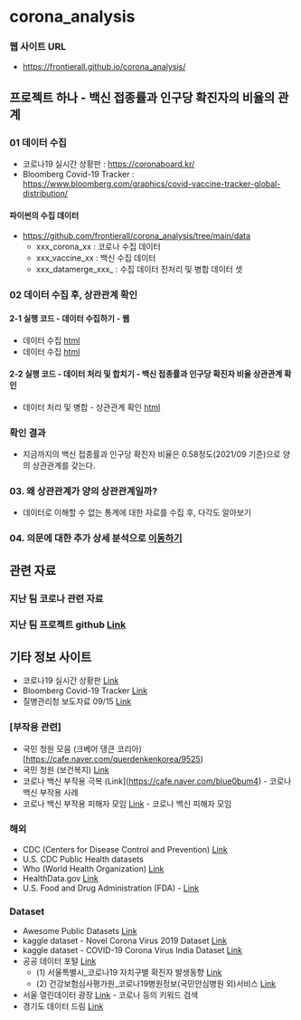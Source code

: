 # corona_analysis

### 웹 사이트 URL
 * https://frontierall.github.io/corona_analysis/


## 프로젝트 하나 - 백신 접종률과 인구당 확진자의 비율의 관계
### 01 데이터 수집
 * 코로나19 실시간 상황판 : https://coronaboard.kr/
 * Bloomberg Covid-19 Tracker : https://www.bloomberg.com/graphics/covid-vaccine-tracker-global-distribution/
 
#### 파이썬의 수집 데이터 
 * https://github.com/frontierall/corona_analysis/tree/main/data
   * xxx_corona_xx : 코로나 수집 데이터
   * xxx_vaccine_xx : 백신 수집 데이터
   * xxx_datamerge_xxx_ : 수집 데이터 전처리 및 병합 데이터 셋 

### 02 데이터 수집 후, 상관관계 확인
#### 2-1 실행 코드 - 데이터 수집하기 - 웹
 * 데이터 수집 [html](https://frontierall.github.io/corona_analysis/html_pdf/01_dataScraping_corona02.html) 
 * 데이터 수집 [html](https://frontierall.github.io/corona_analysis/html_pdf/02_dataScraping_bloomberg.html) 

#### 2-2 실행 코드 - 데이터 처리 및 합치기 - 백신 접종률과 인구당 확진자 비율 상관관계 확인 
 * 데이터 처리 및 병합 - 상관관계 확인 [html](https://frontierall.github.io/corona_analysis/html_pdf/03_corona_vaccine_merge.html) 

### 확인 결과
 * 지금까지의 백신 접종률과 인구당 확진자 비율은 0.58정도(2021/09 기준)으로 양의 상관관계를 갖는다.

### 03. 왜 상관관계가 양의 상관관계일까? 
 * 데이터로 이해할 수 없는 통계에 대한 자료를 수집 후, 다각도 알아보기

### 04. 의문에 대한 추가 상세 분석으로 [이동하기](https://github.com/frontierall/corona_analysis/tree/main/project01_01)

## 관련 자료
### 지난 팀 코로나 관련 자료
### 지난 팀 프로젝트 github [Link](https://github.com/LDJWJ/LikeLion_10th_DataCourse/tree/main/00_TeamProject_First_Corona)

## 기타 정보 사이트
 * 코로나19 실시간 상황판 [Link](https://coronaboard.kr/)
 * Bloomberg Covid-19 Tracker [Link](https://www.bloomberg.com/graphics/covid-vaccine-tracker-global-distribution/)
 * 질병관리청 보도자료 09/15 [Link](https://www.kdca.go.kr/board/board.es?mid=a20501010000&bid=0015&list_no=716965&cg_code=&act=view&nPage=1)

### [부작용 관련]
   * 국민 청원 모음 (크베어 댕큰 코리아) [https://cafe.naver.com/querdenkenkorea/9525)
   * 국민 청원 (보건복지) [Link](https://www1.president.go.kr/petitions/?c=41&only=1&page=1&order=1)
   * 코로나 백신 부작용 극복 (Link](https://cafe.naver.com/blue0bum4) - 코로나 백신 부작용 사례
   * 코로나 백신 부작용 피해자 모임 [Link](https://cafe.naver.com/covid2021) - 코로나 백신 피해자 모임

### 해외
   * CDC (Centers for Disease Control and Prevention) [Link](https://www.cdc.gov/nchs/data_access/ftp_data.htm)
   * U.S. CDC Public Health datasets
   * Who (World Health Organization) [Link](https://www.who.int/)
   * HealthData.gov [Link](https://healthdata.gov/)
   * U.S. Food and Drug Administration (FDA) - [Link](https://open.fda.gov/)
 
### Dataset
 * Awesome Public Datasets [Link](https://github.com/awesomedata/awesome-public-datasets#machinelearning)
 * kaggle dataset - Novel Corona Virus 2019 Dataset
   [Link](https://www.kaggle.com/sudalairajkumar/novel-corona-virus-2019-dataset)
 * kaggle dataset - COVID-19 Corona Virus India Dataset
   [Link](https://www.kaggle.com/imdevskp/covid19-corona-virus-india-dataset/code)
 * 공공 데이터 포털 [Link](https://www.data.go.kr/index.do)
   * (1) 서울특별시_코로나19 자치구별 확진자 발생동향 [Link](https://www.data.go.kr/data/15081054/fileData.do)
   * (2) 건강보험심사평가원_코로나19병원정보(국민안심병원 외)서비스 [Link](https://www.data.go.kr/data/15043078/openapi.do)
 * 서울 열린데이터 광장 [Link](https://data.seoul.go.kr/) - 코로나 등의 키워드 검색
 * 경기도 데이터 드림 [Link](https://data.gg.go.kr/portal/data/dataset/searchDatasetPage.do) 







